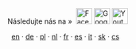 <div class="pull-center">
Následujte nás na &raquo;&nbsp <a href="https://www.facebook.com/pages/Forexsrovnavaccz/1415896768627764" target="_blank"><img src="{{base-url}}assets/img/social/fb.jpg" alt="Facebook" width="32" height="32" /></a>
  <a href="https://plus.google.com/b/102399851706317478440/102399851706317478440/about" target="_blank"><img src="{{base-url}}assets/img/social/gplus.png" alt="Google+" width="32" height="32" /></a>
  <a href="https://www.youtube.com/channel/UC7QDVYExySk78S41Gg0Pc6A/feed" target="_blank"><img src="{{base-url}}assets/img/social/youtube.png" alt="Youtube" width="32" height="32" /></a>
</div>

<i class="fa fa-language"></i>
 &nbsp; <a href="{{url}}en/bitcoin/">en</a>
 · <a href="{{url}}de/bitcoin/">de</a>
 · <a href="{{url}}pl/bitcoin/">pl</a>
 · <a href="{{url}}nl/bitcoin/">nl</a>
 · <a href="{{url}}fr/bitcoin/">fr</a>
 · <a href="{{url}}es/bitcoin/">es</a>
 · <a href="{{url}}it/bitcoin/">it</a>
 · <a href="{{url}}sk/bitcoin/">sk</a>
 · <a href="{{url}}bitcoin/">cs</a>